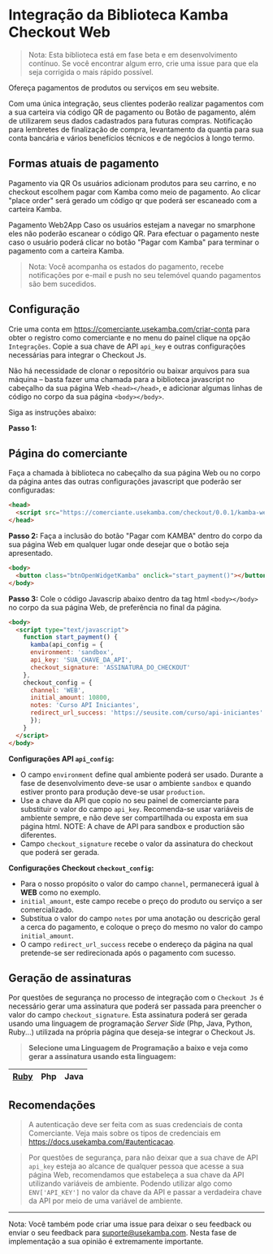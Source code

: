 # Integração da Biblioteca Kamba Checkout Web

> Nota: Esta biblioteca está em fase beta e em desenvolvimento contínuo. Se você encontrar algum erro, crie uma issue para que ela seja corrigida o mais rápido possível.

Ofereça pagamentos de produtos ou serviços em seu website.

Com uma única integração, seus clientes poderão realizar pagamentos com a sua carteira via código QR de pagamento ou Botão de pagamento, além de utilizarem seus dados cadastrados para futuras compras. Notificação para lembretes de finalização de compra, levantamento da quantia para sua conta bancária e vários benefícios técnicos e de negócios à longo termo.

## Formas atuais de pagamento

Pagamento via QR Os usuários adicionam produtos para seu carrino, e no checkout escolhem pagar com Kamba como meio de pagamento. Ao clicar "place order" será gerado um código qr que poderá ser escaneado com a carteira Kamba.

Pagamento Web2App Caso os usuários estejam a navegar no smarphone eles não poderão escanear o código QR. Para efectuar o pagamento neste caso o usuário poderá clicar no botão "Pagar com Kamba" para terminar o pagamento com a carteira Kamba.

> Nota: Você acompanha os estados do pagamento, recebe notificações por e-mail e push no seu telemóvel quando pagamentos são bem sucedidos.

## Configuração

Crie uma conta em https://comerciante.usekamba.com/criar-conta para obter o registro como comerciante e no menu do painel clique na opção `Integrações`. Copie a sua chave de API `api_key` e outras configurações necessárias para integrar o Checkout Js.

Não há necessidade de clonar o repositório ou baixar arquivos para sua máquina – basta fazer uma chamada para a biblioteca javascript no cabeçalho da sua página Web `<head></head>`, e adicionar algumas linhas de código no corpo da sua página `<body></body>`. 

Siga as instruções abaixo:

**Passo 1:**
## Página do comerciante
Faça a chamada à biblioteca no cabeçalho da sua página Web ou no corpo da página antes das outras configurações javascript que poderão ser configuradas:

```html
<head>       
  <script src="https://comerciante.usekamba.com/checkout/0.0.1/kamba-web-sdk.js" charset="utf-8"></script>
</head>
```

**Passo 2:**
Faça a inclusão do botão "Pagar com KAMBA" dentro do corpo da sua página Web em qualquer lugar onde desejar que o botão seja apresentado. 

```html
<body>
  <button class="btnOpenWidgetKamba" onclick="start_payment()"></button>
</body>
```

**Passo 3:**
Cole o código Javascrip abaixo dentro da tag html `<body></body>` no corpo da sua página Web, de preferência no final da página.

```html
<body>
  <script type="text/javascript">
    function start_payment() {
      kamba(api_config = {
      environment: 'sandbox',
      api_key: 'SUA_CHAVE_DA_API',
      checkout_signature: 'ASSINATURA_DO_CHECKOUT'
	},
	checkout_config = { 
	  channel: 'WEB',
	  initial_amount: 10800,
	  notes: 'Curso API Iniciantes',
	  redirect_url_success: 'https://seusite.com/curso/api-iniciantes'
      });
    }
  </script>
</body>
```
**Configurações API `api_config`:**
- O campo `environment` define qual ambiente poderá ser usado. Durante a fase de desenvolvimento deve-se usar o ambiente ```sandbox``` e quando estiver pronto 
para produção deve-se usar ```production```.
- Use a chave da API que copio no seu painel de comerciante para substituir o valor do campo `api_key`. Recomenda-se usar variáveis de ambiente sempre, e não deve ser compartilhada ou exposta em sua página html. 
NOTE: A chave de API para sandbox e production são diferentes. 
- Campo `checkout_signature` recebe o valor da assinatura do checkout que poderá ser gerada.
	
**Configurações Checkout `checkout_config`:**
- Para o nosso propósito o valor do campo `channel`, permanecerá igual à **WEB** como no exemplo.
- `initial_amount`, este campo recebe o preço do produto ou serviço a ser comercializado.
- Substitua o valor do campo `notes` por uma anotação ou descrição geral a cerca do pagamento, e coloque o preço do mesmo no valor do campo `initial_amount`.
- O campo `redirect_url_success` recebe o endereço da página na qual pretende-se ser redirecionada após o pagamento com sucesso.	



 ## Geração de assinaturas

Por questões de segurança no processo de integração com o `Checkout Js` é necessário gerar uma assinatura que poderá ser passada para preencher o valor do campo `checkout_signature`. Esta assinatura poderá ser gerada usando uma linguagem de programação *Server Side* (Php, Java, Python, Ruby...) utilizada na própria página que deseja-se integrar o Checkout Js.

> **Selecione uma Linguagem de Programação a baixo e veja como gerar a assinatura usando esta linguagem:**

| [Ruby](https://github.com/usekamba/kamba_generate_signature_ruby) | Php | Java |
| ------ | ------ |------ |


## Recomendações

> A autenticação deve ser feita com as suas credenciais de conta Comerciante. Veja mais sobre os tipos de credenciais em https://docs.usekamba.com/#autenticacao.

> Por questões de segurança, para não deixar que a sua chave de API `api_key` esteja ao alcance de qualquer pessoa que acesse a sua página Web, recomendamos que estabeleça a sua chave da API utilizando variáveis de ambiente. Podendo utilizar algo como `ENV['API_KEY']` no valor da chave da API e passar a verdadeira chave da API por meio de uma variável de ambiente.

---
Nota: Você também pode criar uma issue para deixar o seu feedback ou enviar o seu feedback para suporte@usekamba.com. Nesta fase de implementação a sua opinião é extremamente importante.
